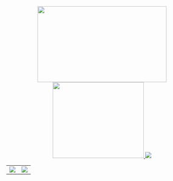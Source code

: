 <div align="center">
    <a href="https://github.com/MiguelSanzBr" align="center">
        <img width="340em" height="200em" src="https://github-readme-stats.vercel.app/api?username=MiguelSanzBr&show_icons=true&theme=transparent&include_all_commits=true&count_private=true&rank_icon=github&hide_border=true"/>
        <img width="240em" height="200em" src="https://github-readme-stats.vercel.app/api/top-langs/?username=MiguelSanzBr&layout=compact&langs_count=6&theme=transparent&hide_border=true"/>
    </a>  
      <img src="https://i.pinimg.com/originals/59/1d/b2/591db2e0bb7cbff19cba800da63503c6.gif"/>    
    <table>
	<tr>
		<td>
			<img src="https://cosmo-github-readme-stats.vercel.app/api?username=MiguelSanzbr&show_icons=true&theme=github_dark" />
		</td>
		<td>
			<img src="https://cosmo-github-readme-stats.vercel.app/api/top-langs/?username=MiguelSanzbr&show_icons=true&theme=github_dark&layout=compact&langs_count=8" />
		</td>
	</tr>
</table>
